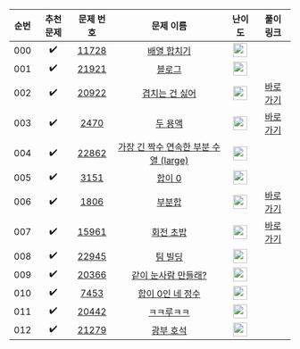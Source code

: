 | 순번  |       추천 문제        |                                   문제 번호                                   |                                             문제 이름                                             |                                        난이도                                         |                                 풀이 링크                                  |
|:---:|:------------------:|:-------------------------------------------------------------------------:|:---------------------------------------------------------------------------------------------:|:----------------------------------------------------------------------------------:|:----------------------------------------------------------------------:|
| 000 | :heavy_check_mark: | <a href="https://www.acmicpc.net/problem/11728" target="_blank">11728</a> |          <a href="https://www.acmicpc.net/problem/11728" target="_blank">배열 합치기</a>           | <img height="25px" width="25px" src="https://static.solved.ac/tier_small/6.svg"/>  |                                                                        |
| 001 | :heavy_check_mark: | <a href="https://www.acmicpc.net/problem/21921" target="_blank">21921</a> |            <a href="https://www.acmicpc.net/problem/21921" target="_blank">블로그</a>            | <img height="25px" width="25px" src="https://static.solved.ac/tier_small/8.svg"/>  |                                                                        |
| 002 | :heavy_check_mark: | <a href="https://www.acmicpc.net/problem/20922" target="_blank">20922</a> |         <a href="https://www.acmicpc.net/problem/20922" target="_blank">겹치는 건 싫어</a>          | <img height="25px" width="25px" src="https://static.solved.ac/tier_small/10.svg"/> | <a href="./../../solution/two_pointer/20922" target="_blank">바로 가기</a> |
| 003 | :heavy_check_mark: |  <a href="https://www.acmicpc.net/problem/2470" target="_blank">2470</a>  |            <a href="https://www.acmicpc.net/problem/2470" target="_blank">두 용액</a>            | <img height="25px" width="25px" src="https://static.solved.ac/tier_small/11.svg"/> | <a href="./../../solution/two_pointer/2470" target="_blank">바로 가기</a>  |
| 004 | :heavy_check_mark: | <a href="https://www.acmicpc.net/problem/22862" target="_blank">22862</a> | <a href="https://www.acmicpc.net/problem/22862" target="_blank">가장 긴 짝수 연속한 부분 수열 (large)</a> | <img height="25px" width="25px" src="https://static.solved.ac/tier_small/11.svg"/> |                                                                        |
| 005 | :heavy_check_mark: |  <a href="https://www.acmicpc.net/problem/3151" target="_blank">3151</a>  |            <a href="https://www.acmicpc.net/problem/3151" target="_blank">합이 0</a>            | <img height="25px" width="25px" src="https://static.solved.ac/tier_small/12.svg"/> |                                                                        |
| 006 | :heavy_check_mark: |  <a href="https://www.acmicpc.net/problem/1806" target="_blank">1806</a>  |            <a href="https://www.acmicpc.net/problem/1806" target="_blank">부분합</a>             | <img height="25px" width="25px" src="https://static.solved.ac/tier_small/12.svg"/> | <a href="./../../solution/two_pointer/1806" target="_blank">바로 가기</a>  |
| 007 | :heavy_check_mark: | <a href="https://www.acmicpc.net/problem/15961" target="_blank">15961</a> |           <a href="https://www.acmicpc.net/problem/15961" target="_blank">회전 초밥</a>           | <img height="25px" width="25px" src="https://static.solved.ac/tier_small/12.svg"/> | <a href="./../../solution/two_pointer/15961" target="_blank">바로 가기</a> |
| 008 | :heavy_check_mark: | <a href="https://www.acmicpc.net/problem/22945" target="_blank">22945</a> |           <a href="https://www.acmicpc.net/problem/22945" target="_blank">팀 빌딩</a>            | <img height="25px" width="25px" src="https://static.solved.ac/tier_small/12.svg"/> |                                                                        |
| 009 | :heavy_check_mark: | <a href="https://www.acmicpc.net/problem/20366" target="_blank">20366</a> |        <a href="https://www.acmicpc.net/problem/20366" target="_blank">같이 눈사람 만들래?</a>        | <img height="25px" width="25px" src="https://static.solved.ac/tier_small/13.svg"/> |                                                                        |
| 010 | :heavy_check_mark: |  <a href="https://www.acmicpc.net/problem/7453" target="_blank">7453</a>  |         <a href="https://www.acmicpc.net/problem/7453" target="_blank">합이 0인 네 정수</a>         | <img height="25px" width="25px" src="https://static.solved.ac/tier_small/14.svg"/> |                                                                        |
| 011 | :heavy_check_mark: | <a href="https://www.acmicpc.net/problem/20442" target="_blank">20442</a> |           <a href="https://www.acmicpc.net/problem/20442" target="_blank">ㅋㅋ루ㅋㅋ</a>           | <img height="25px" width="25px" src="https://static.solved.ac/tier_small/14.svg"/> |                                                                        |
| 012 | :heavy_check_mark: | <a href="https://www.acmicpc.net/problem/21279" target="_blank">21279</a> |           <a href="https://www.acmicpc.net/problem/21279" target="_blank">광부 호석</a>           | <img height="25px" width="25px" src="https://static.solved.ac/tier_small/16.svg"/> |                                                                        |
